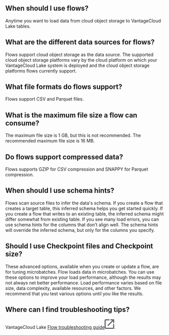 ## When should I use flows?


Anytime you want to load data from cloud object storage to VantageCloud Lake tables.

## What are the different data sources for flows?


Flows support cloud object storage as the data source. The supported cloud object storage platforms vary by the cloud platform on which your VantageCloud Lake system is deployed and the cloud object storage platforms flows currently support.

## What file formats do flows support?


Flows support CSV and Parquet files.

## What is the maximum file size a flow can consume?


The maximum file size is 1 GB, but this is not recommended. The recommended maximum file size is 16 MB.

## Do flows support compressed data?


Flows supports GZIP for CSV compression and SNAPPY for Parquet compression.

## When should I use schema hints?


Flows scan source files to infer the data's schema. If you create a flow that creates a target table, this inferred schema helps you get started quickly. If you create a flow that writes to an existing table, the inferred schema might differ somewhat from existing table. If you see many load errors, you can use schema hints for the columns that don’t align well. The schema hints will override the inferred schema, but only for the columns you specify.

## Should I use Checkpoint files and Checkpoint size?


These advanced options, available when you create or update a flow, are for tuning microbatches. Flow loads data in microbatches. You can use these options to improve your load performance, although the results may not always net better performance. Load performance varies based on file size, data complexity, available resources, and other factors. We recommend that you test various options until you like the results.

## Where can I find troubleshooting tips?


VantageCloud Lake [Flow troubleshooting guide](https://docs.teradata.com/access/sources/dita/topic?dita:mapPath=phg1621910019905.ditamap&dita:ditavalPath=pny1626732985837.ditaval&dita:topicPath=boc1675723702859.dita)![External link](Images/pyn1722886689405.svg).

